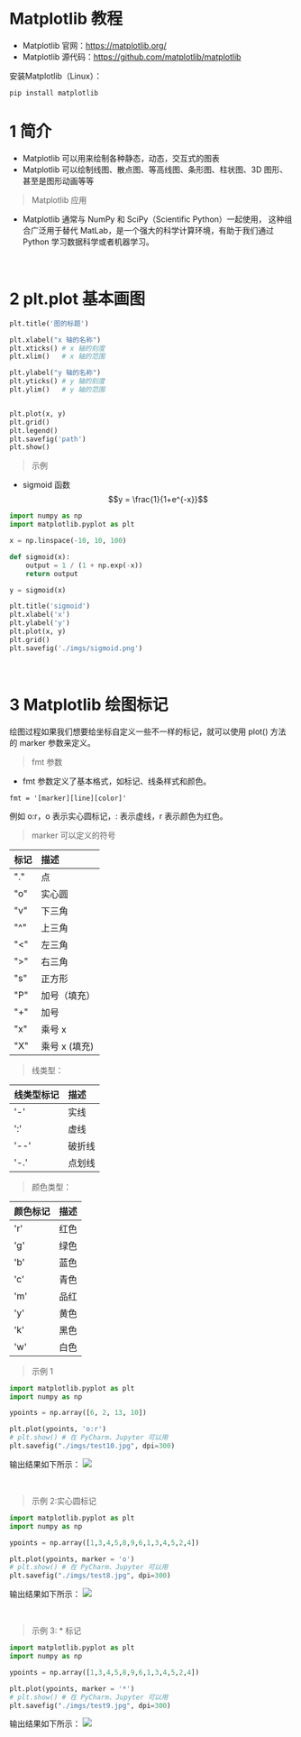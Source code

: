 &emsp;
# Matplotlib 教程

- Matplotlib 官网：https://matplotlib.org/
- Matplotlib 源代码：https://github.com/matplotlib/matplotlib

安装Matplotlib（Linux）：
```
pip install matplotlib
```


# 1 简介
- Matplotlib 可以用来绘制各种静态，动态，交互式的图表
- Matplotlib 可以绘制线图、散点图、等高线图、条形图、柱状图、3D 图形、甚至是图形动画等等

>Matplotlib 应用
- Matplotlib 通常与 NumPy 和 SciPy（Scientific Python）一起使用， 这种组合广泛用于替代 MatLab，是一个强大的科学计算环境，有助于我们通过 Python 学习数据科学或者机器学习。


&emsp;
# 2 plt.plot 基本画图


```py
plt.title('图的标题')

plt.xlabel("x 轴的名称")
plt.xticks() # x 轴的刻度
plt.xlim()   # x 轴的范围

plt.ylabel("y 轴的名称")
plt.yticks() # y 轴的刻度
plt.ylim()   # y 轴的范围


plt.plot(x, y)
plt.grid()
plt.legend()
plt.savefig('path')
plt.show()
```

>示例
- sigmoid 函数
    $$y = \frac{1}{1+e^{-x}}$$
```py
import numpy as np
import matplotlib.pyplot as plt

x = np.linspace(-10, 10, 100)

def sigmoid(x):
    output = 1 / (1 + np.exp(-x))
    return output

y = sigmoid(x)

plt.title('sigmoid')
plt.xlabel('x')
plt.ylabel('y')
plt.plot(x, y)
plt.grid()
plt.savefig('./imgs/sigmoid.png')
```


&emsp;
# 3 Matplotlib 绘图标记
绘图过程如果我们想要给坐标自定义一些不一样的标记，就可以使用 plot() 方法的 marker 参数来定义。

>fmt 参数
- fmt 参数定义了基本格式，如标记、线条样式和颜色。
```
fmt = '[marker][line][color]'
```
例如 o:r，o 表示实心圆标记，: 表示虚线，r 表示颜色为红色。


>marker 可以定义的符号

标记	|描述
:--|:--
"."	|点
"o"	|实心圆
"v"	|下三角
"^"	|上三角
"<"	|左三角
">"	|右三角
"s"	|正方形
"P"	|加号（填充）
"+"	|加号
"x"	|乘号 x
"X"	|乘号 x (填充)


>线类型：

线类型标记	|描述
:--|:--
'-'	|实线
':'	|虚线
'--'|	破折线
'-.'|	点划线

>颜色类型：

颜色标记	|描述
:--|:--
'r'	|红色
'g'	|绿色
'b'	|蓝色
'c'	|青色
'm'	|品红
'y'	|黄色
'k'	|黑色
'w'	|白色


>示例 1
```python
import matplotlib.pyplot as plt
import numpy as np

ypoints = np.array([6, 2, 13, 10])

plt.plot(ypoints, 'o:r')
# plt.show() # 在 PyCharm、Jupyter 可以用
plt.savefig("./imgs/test10.jpg", dpi=300)
```
输出结果如下所示：
![](imgs/test10.jpg)

&emsp;
>示例 2:实心圆标记
```python
import matplotlib.pyplot as plt
import numpy as np

ypoints = np.array([1,3,4,5,8,9,6,1,3,4,5,2,4])

plt.plot(ypoints, marker = 'o')
# plt.show() # 在 PyCharm、Jupyter 可以用
plt.savefig("./imgs/test8.jpg", dpi=300)
```

输出结果如下所示：
![](imgs/test8.jpg)

&emsp;
>示例 3: * 标记
```python
import matplotlib.pyplot as plt
import numpy as np

ypoints = np.array([1,3,4,5,8,9,6,1,3,4,5,2,4])

plt.plot(ypoints, marker = '*')
# plt.show() # 在 PyCharm、Jupyter 可以用
plt.savefig("./imgs/test9.jpg", dpi=300)
```
输出结果如下所示：
![](imgs/test9.jpg)


